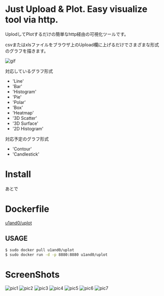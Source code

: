 # Just Upload & Plot. Easy visualize tool via http.
UplodしてPlotするだけの簡単なhttp経由の可視化ツールです。

csvまたはxlsファイルをブラウザ上のUpload欄に上げるだけでさまざまな形式のグラフを描きます。

![gif](https://raw.githubusercontent.com/u1and0/uplot/pic/Peek%202019-05-22%2023-05.gif)

対応しているグラフ形式
* 'Line'
* 'Bar'
* 'Histogram'
* 'Pie'
* 'Polar'
* 'Box'
* 'Heatmap'
* '3D Scatter'
* '3D Surface'
* '2D Histogram'

対応予定のグラフ形式
* 'Contour'
* 'Candlestick'

# Install
あとで

# Dockerfile
[u1and0/uplot](https://hub.docker.com/r/u1and0/uplot)

## USAGE
```sh
$ sudo docker pull u1and0/uplot
$ sudo docker run -d -p 8880:8880 u1and0/uplot
```

# ScreenShots
![pic1](https://raw.githubusercontent.com/u1and0/uplot/pic/Screenshot%20from%202019-05-22%2022-54-04.png)
![pic2](https://raw.githubusercontent.com/u1and0/uplot/pic/Screenshot%20from%202019-05-22%2022-54-40.png)
![pic3](https://raw.githubusercontent.com/u1and0/uplot/pic/Screenshot%20from%202019-05-22%2022-55-05.png)
![pic4](https://raw.githubusercontent.com/u1and0/uplot/pic/Screenshot%20from%202019-05-22%2022-55-56.png)
![pic5](https://raw.githubusercontent.com/u1and0/uplot/pic/Screenshot%20from%202019-05-22%2022-56-11.png)
![pic6](https://raw.githubusercontent.com/u1and0/uplot/pic/Screenshot%20from%202019-05-22%2022-56-24.png)
![pic7](https://raw.githubusercontent.com/u1and0/uplot/pic/Screenshot%20from%202019-05-22%2022-56-41.png)
